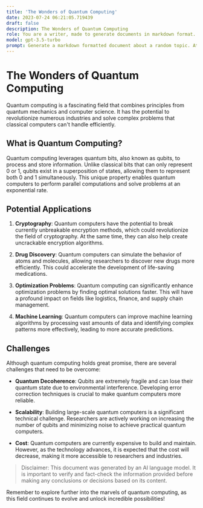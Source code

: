 ```yaml
---
title: 'The Wonders of Quantum Computing'
date: 2023-07-24 06:21:05.719439
draft: false
description: The Wonders of Quantum Computing
role: You are a writer, made to generate documents in markdown format. It is very important that all of the documents you generate are in valid markdown format.
model: gpt-3.5-turbo
prompt: Generate a markdown formatted document about a random topic. At the bottom, include a disclaimer explaining that the document was generated by you. The first line of the document should be the title. Make sure that the entire document is in proper markdown format, using a mix of various tags to make the document visually appealing.
---
```


# The Wonders of Quantum Computing

Quantum computing is a fascinating field that combines principles from quantum mechanics and computer science. It has the potential to revolutionize numerous industries and solve complex problems that classical computers can't handle efficiently.

## What is Quantum Computing?

Quantum computing leverages quantum bits, also known as qubits, to process and store information. Unlike classical bits that can only represent 0 or 1, qubits exist in a superposition of states, allowing them to represent both 0 and 1 simultaneously. This unique property enables quantum computers to perform parallel computations and solve problems at an exponential rate.

## Potential Applications

1. **Cryptography**: Quantum computers have the potential to break currently unbreakable encryption methods, which could revolutionize the field of cryptography. At the same time, they can also help create uncrackable encryption algorithms.

2. **Drug Discovery**: Quantum computers can simulate the behavior of atoms and molecules, allowing researchers to discover new drugs more efficiently. This could accelerate the development of life-saving medications.

3. **Optimization Problems**: Quantum computing can significantly enhance optimization problems by finding optimal solutions faster. This will have a profound impact on fields like logistics, finance, and supply chain management.

4. **Machine Learning**: Quantum computers can improve machine learning algorithms by processing vast amounts of data and identifying complex patterns more effectively, leading to more accurate predictions.

## Challenges

Although quantum computing holds great promise, there are several challenges that need to be overcome:

- **Quantum Decoherence**: Qubits are extremely fragile and can lose their quantum state due to environmental interference. Developing error correction techniques is crucial to make quantum computers more reliable.

- **Scalability**: Building large-scale quantum computers is a significant technical challenge. Researchers are actively working on increasing the number of qubits and minimizing noise to achieve practical quantum computers.

- **Cost**: Quantum computers are currently expensive to build and maintain. However, as the technology advances, it is expected that the cost will decrease, making it more accessible to researchers and industries.

> Disclaimer: This document was generated by an AI language model. It is important to verify and fact-check the information provided before making any conclusions or decisions based on its content.

Remember to explore further into the marvels of quantum computing, as this field continues to evolve and unlock incredible possibilities!

